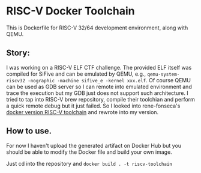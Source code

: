 # RISC-V Docker Toolchain

This is Dockerfile for RISC-V 32/64 development environment, along with QEMU.

## Story:

I was working on a RISC-V ELF CTF challenge. The provided ELF itself was compiled 
for SiFive and can be emulated by QEMU, e.g., `qemu-system-riscv32 -nographic -machine sifive_e -kernel xxx.elf`. 
Of course QEMU can be used as GDB server so I can remote into emulated environment 
and trace the execution but my GDB just does not support such architecture. I tried 
to tap into RISC-V brew repository, compile their toolchian and perform a quick 
remote debug but it just failed. So I looked into rene-fonseca's [docker version RISC-V 
toolchain](https://github.com/rene-fonseca/docker-riscv) and rewrote into my version. 


## How to use.

For now I haven't upload the generated artifact on Docker Hub but you should be able 
to modify the Docker file and build your own image.

Just cd into the repository and `docker build . -t riscv-toolchain`